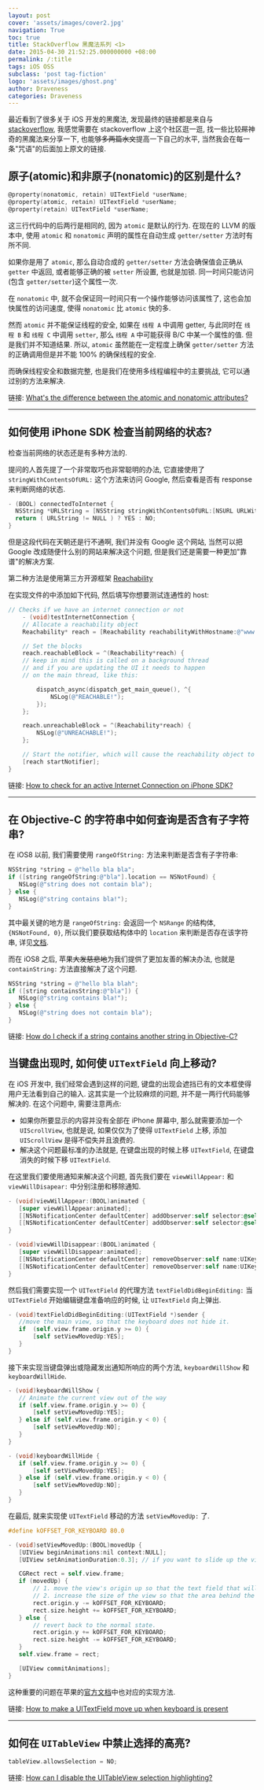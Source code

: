 ```yaml
---
layout: post
cover: 'assets/images/cover2.jpg'
navigation: True
toc: true
title: StackOverflow 黑魔法系列 <1>
date: 2015-04-30 21:52:25.000000000 +08:00
permalink: /:title
tags: iOS OSS
subclass: 'post tag-fiction'
logo: 'assets/images/ghost.png'
author: Draveness
categories: Draveness
---
```



最近看到了很多关于 iOS 开发的黑魔法, 发现最终的链接都是来自与 [stackoverflow](http://stackoverflow.com/), 我感觉需要在 stackoverflow 上这个社区逛一逛, 找一些比较~~屌~~神奇的黑魔法来分享一下, 也能够~~多两篇水文~~提高一下自己的水平, 当然我会在每一条"咒语"的后面加上原文的链接.

## 原子(atomic)和非原子(nonatomic)的区别是什么?

~~~objectivec
@property(nonatomic, retain) UITextField *userName;
@property(atomic, retain) UITextField *userName;
@property(retain) UITextField *userName;
~~~

这三行代码中的后两行是相同的, 因为 `atomic` 是默认的行为. 在现在的 LLVM 的版本中, 使用 `atomic` 和 `nonatomic` 声明的属性在自动生成 `getter/setter` 方法时有所不同.

如果你是用了 `atomic`, 那么自动合成的 `getter/setter` 方法会确保值会正确从 `getter` 中返回, 或者能够正确的被 `setter` 所设置, 也就是加锁. 同一时间只能访问(包含 `getter/setter`)这个属性一次.

在 `nonatomic` 中, 就不会保证同一时间只有一个操作能够访问该属性了, 这也会加快属性的访问速度, 使得 `nonatomic` 比 `atomic` 快的多.

然而 `atomic` 并不能保证线程的安全, 如果在 `线程 A` 中调用 getter, 与此同时在 `线程 B` 和 `线程 C` 中调用 `setter`, 那么 `线程 A` 中可能获得 B/C 中某一个属性的值. 但是我们并不知道结果. 所以, `atomic` 虽然能在一定程度上确保 `getter/setter` 方法的正确调用但是并不能 100% 的确保线程的安全.

而确保线程安全和数据完整, 也是我们在使用多线程编程中的主要挑战, 它可以通过别的方法来解决.

链接: [What's the difference between the atomic and nonatomic attributes?](http://stackoverflow.com/questions/588866/whats-the-difference-between-the-atomic-and-nonatomic-attributes)

----

## 如何使用 iPhone SDK 检查当前网络的状态?

检查当前网络的状态还是有多种方法的.

提问的人首先提了一个非常取巧也非常聪明的办法, 它直接使用了 `stringWithContentsOfURL:` 这个方法来访问 Google, 然后查看是否有 response 来判断网络的状态.

~~~objectivec
- (BOOL) connectedToInternet {
  NSString *URLString = [NSString stringWithContentsOfURL:[NSURL URLWithString:@"http://www.google.com"]];
  return ( URLString != NULL ) ? YES : NO;
}
~~~

但是这段代码在天朝还是行不通啊, 我们并没有 Google 这个网站, 当然可以把 Google 改成随便什么别的网站来解决这个问题, 但是我们还是需要一种更加"靠谱"的解决方案.

第二种方法是使用第三方开源框架 [Reachability](https://github.com/tonymillion/Reachability)

在实现文件的中添加如下代码, 然后填写你想要测试连通性的 host:

~~~objectivec
// Checks if we have an internet connection or not
    - (void)testInternetConnection {   
    // Allocate a reachability object
    Reachability* reach = [Reachability reachabilityWithHostname:@"www.google.com"];

    // Set the blocks
    reach.reachableBlock = ^(Reachability*reach) {
    // keep in mind this is called on a background thread
    // and if you are updating the UI it needs to happen
    // on the main thread, like this:

        dispatch_async(dispatch_get_main_queue(), ^{
            NSLog(@"REACHABLE!");
        });
    };

    reach.unreachableBlock = ^(Reachability*reach) {
        NSLog(@"UNREACHABLE!");
    };

    // Start the notifier, which will cause the reachability object to retain itself!
    [reach startNotifier];
}
~~~

链接: [How to check for an active Internet Connection on iPhone SDK?](http://stackoverflow.com/questions/1083701/how-to-check-for-an-active-internet-connection-on-iphone-sdk)

----

## 在 Objective-C 的字符串中如何查询是否含有子字符串?

在 iOS8 以前, 我们需要使用 `rangeOfString:` 方法来判断是否含有子字符串:

~~~objectivec
NSString *string = @"hello bla bla";
if ([string rangeOfString:@"bla"].location == NSNotFound) {
   NSLog(@"string does not contain bla");
} else {
   NSLog(@"string contains bla!");
}
~~~

其中最关键的地方是 `rangeOfString:` 会返回一个 `NSRange` 的结构体, `{NSNotFound, 0}`, 所以我们要获取结构体中的 `location` 来判断是否存在该字符串, 详见[文档](https://developer.apple.com/library/mac/documentation/Cocoa/Reference/Foundation/Classes/NSString_Class/index.html#//apple_ref/occ/instm/NSString/rangeOfString:).

而在 iOS8 之后, 苹果~~大发慈悲地~~为我们提供了更加友善的解决办法, 也就是 `containString:` 方法直接解决了这个问题.

~~~objectivec
NSString *string = @"hello bla blah";
if ([string containsString:@"bla"]) {
   NSLog(@"string contains bla!");
} else {
   NSLog(@"string does not contain bla");
}
~~~

链接: [How do I check if a string contains another string in Objective-C?](http://stackoverflow.com/questions/2753956/how-do-i-check-if-a-string-contains-another-string-in-objective-c)

## 当键盘出现时, 如何使 `UITextField` 向上移动?

在 iOS 开发中, 我们经常会遇到这样的问题, 键盘的出现会遮挡已有的文本框使得用户无法看到自己的输入. 这其实是一个比较麻烦的问题, 并不是一两行代码能够解决的. 在这个问题中, 需要注意两点:

* 如果你所要显示的内容并没有全部在 iPhone 屏幕中, 那么就需要添加一个 `UIScrollView`, 也就是说, 如果仅仅为了使得 `UITextField` 上移, 添加 `UIScrollView` 是得不偿失并且浪费的.
* 解决这个问题最标准的办法就是, 在键盘出现的时候上移 `UITextField`, 在键盘消失的时候下移 `UITextField`.

在这里我们要使用通知来解决这个问题, 首先我们要在 `viewWillAppear:` 和 `viewWillDisapear:` 中分别注册和移除通知.

~~~objectivec
- (void)viewWillAppear:(BOOL)animated {
   [super viewWillAppear:animated];
   [[NSNotificationCenter defaultCenter] addObserver:self selector:@selector(keyboardWillShow) name:UIKeyboardWillShowNotification object:nil];
   [[NSNotificationCenter defaultCenter] addObserver:self selector:@selector(keyboardWillHide) name:UIKeyboardWillHideNotification object:nil];
}

- (void)viewWillDisappear:(BOOL)animated {
   [super viewWillDisappear:animated];
   [[NSNotificationCenter defaultCenter] removeObserver:self name:UIKeyboardWillShowNotification object:nil];
   [[NSNotificationCenter defaultCenter] removeObserver:self name:UIKeyboardWillHideNotification object:nil];
}
~~~

然后我们需要实现一个 `UITextField` 的代理方法 `textFieldDidBeginEditing:` 当 `UITextField` 开始编辑键盘准备响应的时候, 让 `UITextField` 向上弹出.

~~~objectivec
- (void)textFieldDidBeginEditing:(UITextField *)sender {
   //move the main view, so that the keyboard does not hide it.
   if  (self.view.frame.origin.y >= 0) {
       [self setViewMovedUp:YES];
   }
}
~~~

接下来实现当键盘弹出或隐藏发出通知所响应的两个方法, `keyboardWillShow` 和 `keyboardWillHide`.

~~~objectivec
- (void)keyboardWillShow {
   // Animate the current view out of the way
   if (self.view.frame.origin.y >= 0) {
       [self setViewMovedUp:YES];
   } else if (self.view.frame.origin.y < 0) {
       [self setViewMovedUp:NO];
   }
}

- (void)keyboardWillHide {
   if (self.view.frame.origin.y >= 0) {
       [self setViewMovedUp:YES];
   } else if (self.view.frame.origin.y < 0) {
       [self setViewMovedUp:NO];
   }
}
~~~

在最后, 就来实现使 `UITextField` 移动的方法 `setViewMovedUp:` 了.

~~~objectivec
#define kOFFSET_FOR_KEYBOARD 80.0

- (void)setViewMovedUp:(BOOL)movedUp {
   [UIView beginAnimations:nil context:NULL];
   [UIView setAnimationDuration:0.3]; // if you want to slide up the view

   CGRect rect = self.view.frame;
   if (movedUp) {
       // 1. move the view's origin up so that the text field that will be hidden come above the keyboard
       // 2. increase the size of the view so that the area behind the keyboard is covered up.
       rect.origin.y -= kOFFSET_FOR_KEYBOARD;
       rect.size.height += kOFFSET_FOR_KEYBOARD;
   } else {
       // revert back to the normal state.
       rect.origin.y += kOFFSET_FOR_KEYBOARD;
       rect.size.height -= kOFFSET_FOR_KEYBOARD;
   }
   self.view.frame = rect;

   [UIView commitAnimations];
}
~~~

这种重要的问题在苹果的[官方文档](https://developer.apple.com/library/ios/documentation/StringsTextFonts/Conceptual/TextAndWebiPhoneOS/KeyboardManagement/KeyboardManagement.html#//apple_ref/doc/uid/TP40009542-CH5-SW7)中也对应的实现方法.

链接: [How to make a UITextField move up when keyboard is present](http://stackoverflow.com/questions/1126726/how-to-make-a-uitextfield-move-up-when-keyboard-is-present)

----

## 如何在 `UITableView` 中禁止选择的高亮?

~~~objectivec
tableView.allowsSelection = NO;
~~~

链接: [How can I disable the UITableView selection highlighting?](http://stackoverflow.com/questions/190908/how-can-i-disable-the-uitableview-selection-highlighting)


